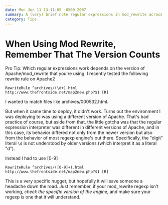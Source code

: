 ```yaml
---
date: Mon Jun 11 13:11:05 -0500 2007
summary: A (very) brief note regular expressions in mod_rewrite across different versions.
category: Tips
---
```


# When Using Mod Rewrite, Remember That The Version Counts

Pro Tip: Which regular expressions work depends on the version of Apache/mod_rewrite that you're using. I recently tested the following rewrite rule on Apache2

    RewriteRule ^archives/(\d+).html http://www.thefrontside.net/map2new.php?$1 [R]


I wanted to match files like archives/000532.html.

But when it came time to deploy, it didn't work. Turns out the environment I was deploying to was using a different version of Apache. That's bad practice of course, but aside from that, the little gotcha was that the regular expression interpreter was different in different versions of Apache, and in this case, its behavior differed not only from the newer version but also from the behavior of most regexp engine's out there. Specifically, the "digit" literal `\d` is not understood by older versions (which interpret it as a literal "d"). 

Instead I had to use [0-9]


    RewriteRule ^archives/([0-9]+).html http://www.thefrontside.net/map2new.php?$1 [R]


This is a very specific nugget, but hopefully it will save someone a headache down the road. Just remember, if your mod_rewrite regexp isn't working, <em>check the specific version of the engine</em>, and make sure your regexp is one that it will understand.

